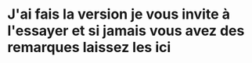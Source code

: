 # J'ai fais la version je vous invite à l'essayer et si jamais vous avez des remarques laissez les ici
